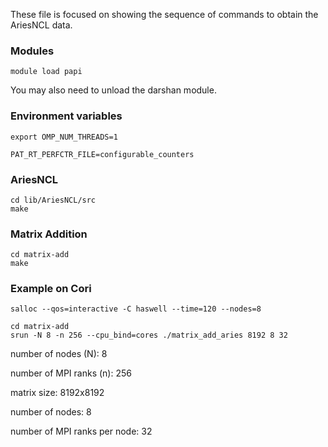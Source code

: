These file is focused on showing the sequence of commands to obtain the AriesNCL data.

### Modules

```
module load papi
```

You may also need to unload the darshan module.

### Environment variables

 ```
export OMP_NUM_THREADS=1

PAT_RT_PERFCTR_FILE=configurable_counters
```

### AriesNCL

```
cd lib/AriesNCL/src
make
```

### Matrix Addition

```
cd matrix-add
make
```

### Example on Cori

```
salloc --qos=interactive -C haswell --time=120 --nodes=8

cd matrix-add
srun -N 8 -n 256 --cpu_bind=cores ./matrix_add_aries 8192 8 32
```
number of nodes (N): 8 

number of MPI ranks (n): 256

matrix size: 8192x8192

number of nodes: 8 

number of MPI ranks per node: 32





